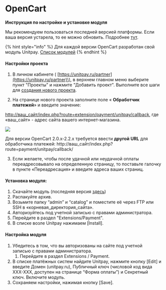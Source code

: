 # OpenCart

**Инструкция по настройке и установке модуля**

Мы рекомендуем пользоваться последней версией платформы. Если ваша версия устарела, то ее можно обновить. Подробнее [тут](http://docs.opencart.com/en-gb/upgrading/).

{% hint style="info" %}
Для каждой версии OpenCart разработан свой модуль Unitpay. [Список модулей](https://github.com/unitpay/opencart-module)
{% endhint %}

#### Настройки проекта

1. В личном кабинете \( [https://unitpay.ru/partner](https://unitpay.ru/partner)\), в верхнем главном меню выберите пункт "Проекты" и нажмите "Добавить проект". Выполните все шаги для [создания нового проекта](../../first_steps/adding-project/).

2. На странице нового проекта заполните поле « **Обработчик платежей**» и введите значение: 

[http://ваш\_сайт/index.php?route=extension/payment/unitpay/callback](http://xn--_-7sbbf2b7bj7b/index.php?route=extension/payment/unitpay/callback), где «ваш\_сайт» - адрес сайта вашего интернет-магазина.

![](https://d33v4339jhl8k0.cloudfront.net/docs/assets/551a91dbe4b0221aadf24410/images/5829cba8c697916f5d04fb92/file-Ldqa4uZ3Ee.png)

Для версии OpenCart 2.0.x-2.2.x требуется ввести **другой** **URL** для обработчика платежей: http://ваш\_сайт/index.php?route=payment/unitpay/callback/

3. Если желаете, чтобы после удачной или неудачной оплаты переадресовывало на определенную страницу, то поставьте галочку в пункте «Переадресация» и введите адреса ваших страниц. 

#### Установка модуля:

1. Скачайте модуль \(последняя версия [здесь](https://github.com/unitpay/opencart-module/tree/opencart-3.0)\)
2. Распакуйте архив.
3. Возьмите папку “admin” и “catalog” и поместите её через FTP или SSH в «корневая\_директория\_сайта». 
4. Авторизуйтесь под учетной записью с правами администратора.
5. Перейдите в раздел "Extensions/Payment".
6. В списке возле Unitpay нажимаем \[Install\].

#### Настройка модуля

1. Убедитесь в том, что вы авторизованы на сайте под учетной записью с правами администратора.
   1. Перейдите в раздел Extensions / Payment.
2. В списке платёжных систем найдите Unitpay, нажмите кнопку \[Edit\] и введите Домен \(unitpay.ru\), Публичный ключ \(числовой код вида XXX-XXX, доступен на странице “Форма оплаты”\) и Секретный ключ. Включите модуль.
3. Сохраняем настройки, нажимая кнопку \[Save\].

